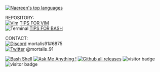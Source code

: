 [![Naereen's top languages](https://github-readme-stats.vercel.app/api/top-langs/?username=mortalis91&theme=blue-green)](https://github.com/mortalis91/github-readme-stats)

REPOSITORY: <br/>
[![Vim](https://img.shields.io/badge/--019733?logo=vim)](https://www.vim.org/) [TIPS FOR VIM](https://github.com/mortalis91/learnIT/blob/main/TIPS_FOR_VIM) <br/>
![Terminal](https://badgen.net/badge/icon/terminal?icon=terminal&label) [TIPS FOR BASH](https://github.com/mortalis91/learnIT/blob/main/TIPS_FOR_BASH) <br/>

CONTACT: <br/>
[![Discord](https://badgen.net/badge/icon/discord?icon=discord&label)](https://https://discord.com/) mortalis91#6875 <br/>
[![Twitter](https://badgen.net/badge/icon/twitter?icon=twitter&label)](https://twitter.com) @mortalis_91 <br/>

[![Bash Shell](https://badges.frapsoft.com/bash/v1/bash.png?v=103)](https://github.com/mortalis91/open-source-badges/)
[![Ask Me Anything !](https://img.shields.io/badge/Ask%20me-anything-1abc9c.svg)](https://GitHub.com/mortalis91/ama)
[![Github all releases](https://img.shields.io/github/downloads/Naereen/StrapDown.js/total.svg)](https://GitHub.com/mortalis91/StrapDown.js/releases/)
![visitor badge](https://visitor-badge.glitch.me/badge?page_id=mortalis91.visitor-badge)
![visitor badge](https://visitor-badge.glitch.me/badge?page_id=mortalis91.visitor-badge&left_text=My%20Page%20Visitors)
